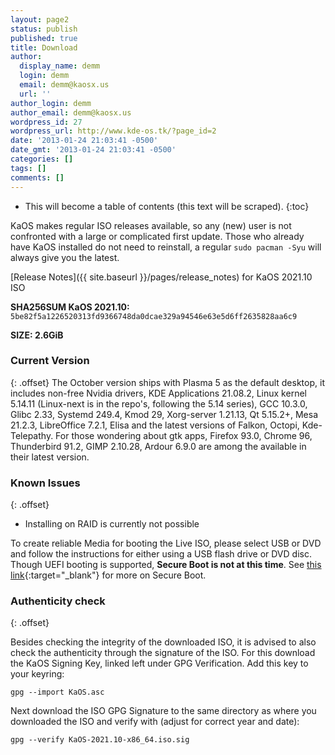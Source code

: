 ```yaml
---
layout: page2
status: publish
published: true
title: Download
author:
  display_name: demm
  login: demm
  email: demm@kaosx.us
  url: ''
author_login: demm
author_email: demm@kaosx.us
wordpress_id: 27
wordpress_url: http://www.kde-os.tk/?page_id=2
date: '2013-01-24 21:03:41 -0500'
date_gmt: '2013-01-24 21:03:41 -0500'
categories: []
tags: []
comments: []
---
```


* This will become a table of contents (this text will be scraped).
{:toc}

KaOS makes regular ISO releases available, so any (new) user is not confronted with a large or complicated first update. Those who already have KaOS installed do not need to reinstall, a regular `sudo pacman -Syu` will always give you the latest.

[Release Notes]({{ site.baseurl }}/pages/release_notes) for KaOS 2021.10 ISO

<div id="wrapper4">
<p><b>SHA256SUM KaOS 2021.10:</b> <code>5be82f5a1226520313fd9366748da0dcae329a94546e63e5d6ff2635828aa6c9</code></p>
<p><b>SIZE: 2.6GiB</b></p>
</div>

### Current Version
{: .offset}
The October version ships with Plasma 5 as the default desktop, it includes non-free Nvidia drivers, KDE Applications 21.08.2, Linux kernel 5.14.11 (Linux-next is in the repo's, following the 5.14 series), GCC 10.3.0, Glibc 2.33, Systemd 249.4, Kmod 29, Xorg-server 1.21.13, Qt 5.15.2+, Mesa 21.2.3, LibreOffice 7.2.1, Elisa and the latest versions of Falkon, Octopi, Kde-Telepathy.
For those wondering about gtk apps, Firefox 93.0, Chrome 96, Thunderbird 91.2, GIMP 2.10.28, Ardour 6.9.0 are among the available in their latest version.

### Known Issues
{: .offset}

* Installing on RAID is currently not possible

To create reliable Media for booting the Live ISO, please select USB or DVD and follow the instructions for either using a USB flash drive or DVD disc.
Though UEFI booting is supported, **Secure Boot is not at this time**.  See [this link](https://arstechnica.com/information-technology/2016/08/microsoft-secure-boot-firmware-snafu-leaks-golden-key/){:target="_blank"} for more on Secure Boot.

### Authenticity check
{: .offset}

Besides checking the integrity of the downloaded ISO, it is advised to also check the authenticity through the signature of the ISO.  For this download the KaOS Signing Key, linked left under GPG Verification.  Add this key to your keyring:
```
gpg --import KaOS.asc
```
Next download the ISO GPG Signature to the same directory as where you downloaded the ISO and verify with (adjust for correct year and date):
```
gpg --verify KaOS-2021.10-x86_64.iso.sig
```
